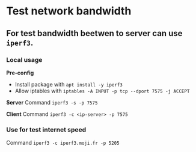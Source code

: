 # Test network bandwidth

## For test bandwidth beetwen to server can use `iperf3`.

### Local usage
**Pre-config**
- Install package with ` apt install -y iperf3 `
- Allow iptables with ` iptables -A INPUT -p tcp --dport 7575 -j ACCEPT `

**Server**
Command `iperf3 -s -p 7575`

**Client**
Command `iperf3 -c <ip-server> -p 7575`

### Use for test internet speed
Command `iperf3 -c iperf3.moji.fr -p 5205`